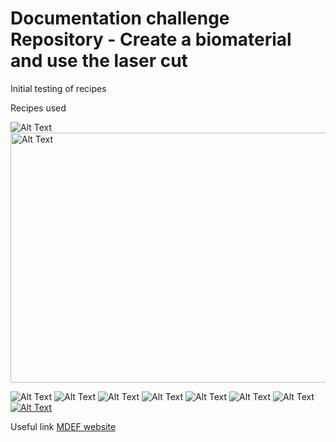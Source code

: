 # Documentation challenge Repository - Create a biomaterial and use the laser cut
Initial testing of recipes


Recipes used

![Alt Text](IMG_1778.jpg)
<img src="IMG_1778.jpg" width="600" height="400" alt="Alt Text">



![Alt Text](IMG_1780.jpg)
![Alt Text](IMG_1779.jpg)
![Alt Text](IMG_1781.jpg)
![Alt Text](IMG_1823.jpg)
![Alt Text](IMG_1820.jpg)
![Alt Text](IMG_1788.jpg)
![Alt Text](IMG_1784.jpg)
[![Alt Text](Screenshot1.jpg)](https://youtu.be/Jzrix7-FOi0)



Useful link 
[MDEF website](https://mdef.fablabbcn.org/2023-24/year-1/t2/digital-prototyping-for-design/)
